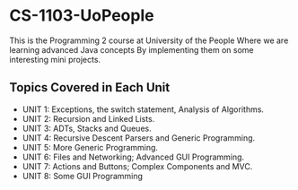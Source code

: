 # CS-1103-UoPeople

This is the Programming 2 course at University of the People
Where we are learning advanced Java concepts
By implementing them on some interesting mini projects.

## Topics Covered in Each Unit
- UNIT 1: Exceptions, the switch statement, Analysis of Algorithms.
- UNIT 2: Recursion and Linked Lists.
- UNIT 3: ADTs, Stacks and Queues.
- UNIT 4: Recursive Descent Parsers and Generic Programming.
- UNIT 5: More Generic Programming.
- UNIT 6: Files and Networking; Advanced GUI Programming.
- UNIT 7: Actions and Buttons; Complex Components and MVC.
- UNIT 8: Some GUI Programming
